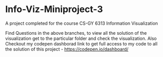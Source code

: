 # Info-Viz-Miniproject-3

A project completed for the course CS-GY 6313 Information Visualization

Find Questions in the above branches, to view all the solution of the visualization get to the particular folder and check the visualization. Also Checkout my codepen dashborad link to get full access to my code to all the solution of this project - https://codepen.io/dashboard/
